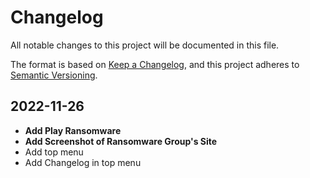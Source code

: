 # Changelog

All notable changes to this project will be documented in this file.

The format is based on [Keep a Changelog](https://keepachangelog.com/en/1.0.0/),
and this project adheres to [Semantic Versioning](https://semver.org/spec/v2.0.0.html).

## 2022-11-26

* **Add Play Ransomware**
* **Add Screenshot of Ransomware Group's Site**
* Add top menu 
* Add Changelog in top menu 
